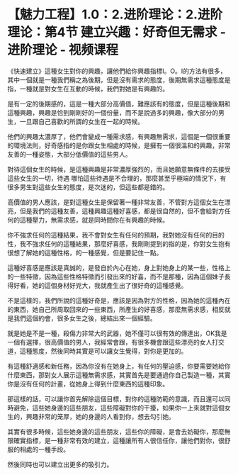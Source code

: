 # 【魅力工程】1.0：2.进阶理论：2.进阶理论：第4节 建立兴趣：好奇但无需求 - 进阶理论 - 视频课程

《快速建立》這種女生對你的興趣，讓他們給你興趣指標I。O。I的方法有很多，其中一個就是一種我們稱之為後期，但是沒有需求的態度，後期無需求這種態度是指，一種就是對女生在互動的時候，我們對她是有興趣的。

是有一定的後期感的，這是一種大部分高價值，難應該有的態度，但是這種後期和這種興趣，興趣是恰到剛剛好的一個份量，而不是說過多的興趣，像大部分的男生，一旦跟自己喜歡的所謂的女生在一起的時候。

他們的興趣太濃厚了，他們會變成一種需求感，有興趣無需求，這個是一個很重要的環境法則，好奇感指的是你跟女生相處的時候，是擁有一個很溫和的興趣，非常友善的一種姿態，大部分低價值的這些男人。

對待這個女生的時候，是這種興趣是非常濃厚強烈的，而且她願意無條件的去接受這些女生的一切，待遇 哪怕這些待遇是不合理的，那麼甚至乎極端的情況下，有很多男生對這些女生的態度，是次迷的，但這些都是錯的。

高價值的男人應該，是對這種女生是保留著一種非常友善，不管對方這個女生在漂亮，但是我們的這種友善，這種興趣這種好喜感，都是很自然的，但不會給對方任何的這種壓力，無需求感，就是同時間你在有興趣的時候。

你不強求任何的這種結果，我不會對女生有任何的預期，我對她沒有任何的目的性，我不強求任何的這種結果，那麼好喜感，我剛剛提到的指的是，你對女生抱有很想了解她的這種性格，的一種感覺，但是要記住一點。

這種好喜感是應該是真誠的，是發自於內心在她，身上對她身上的某一些，性格上的一些特徵，因為這些性格特徵而引發出來的好喜，而不是那種，因為這個妹子長得好看，她的這個身材好兇大，我就產生出了很好奇的這種感覺。

不是這樣的，我們所說的這種好奇是，應該是因為對方的性格，因為她的這種內在的東西，她自己所周取回來的一些東西，所產生的好喜感，那麼無需求感，相反就是我們這個約會，很多女生之後，總結出來一個經驗。

就是她是不是一種，殺傷力非常大的武器，她不僅可以很有效的傳達出，OK我是一個有選擇，很高價值的男人，我經常會跟，有很多機會跟這些漂亮的女人打交道，這種態度，然後同時其實是可以讓女生覺得，對你是更加的。

有這種舒適感和新任務，因為你沒有在她身上，有任何的壓迫感，你要需要她給你什麼東西，那對女人展示這種無需求感，其實首先是要通過你自己製造一種，其實你是沒有任何的計畫，從她身上得到什麼東西的這種印象。

那這樣的話，可以讓你首先解除這個目標，對你的這種防範的意識，而且還可以同時避免，這些她身邊的這些朋友，這些障礙對你的干擾，如果你一上來就對這個女生的，興趣非常的笼厚，她的身邊的人看到你，想去勾引她。

其實有很多時候，這些她身邊的這些朋友，這些你的障礙，是會去妨礙你，那麼無限確實指標，是一種非常有效的建立，這種讓所有人很信任你，讓他們對你，很舒服的相處的一種手段。

然後同時也可以建立出更多的吸引力。